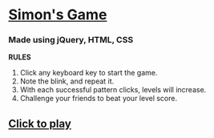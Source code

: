 # [Simon's Game](https://kumarutsav1123.github.io/simons-game/)

### Made using jQuery, HTML, CSS

**RULES**
1. Click any keyboard key to start the game.
2. Note the blink, and repeat it.
3. With each successful pattern clicks, levels will increase.
4. Challenge your friends to beat your level score.


## [Click to play](https://kumarutsav1123.github.io/simons-game/)

